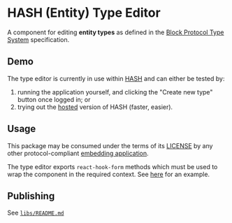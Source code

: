 [block protocol]: https://blockprotocol.org/?utm_medium=organic&utm_source=github_readme_hash-repo_type-editor
[block protocol type system]: https://blockprotocol.org/docs/working-with-types?utm_medium=organic&utm_source=github_readme_hash-repo_type-editor
[embedding application]: https://blockprotocol.org/docs/blocks/environments?utm_medium=organic&utm_source=github_readme_hash-repo_type-editor
[hash]: https://hash.ai/?utm_medium=organic&utm_source=github_readme_hash-repo_type-editor
[hosted]: https://hash.ai/?utm_medium=organic&utm_source=github_readme_hash-repo_type-editor

# HASH (Entity) Type Editor

A component for editing **entity types** as defined in the [Block Protocol Type System] specification.

## Demo

The type editor is currently in use within [HASH] and can either be tested by:

1. running the application yourself, and clicking the "Create new type" button once logged in; or
2. trying out the [hosted] version of HASH (faster, easier).

## Usage

This package may be consumed under the terms of its [LICENSE](LICENSE.md) by any other protocol-compliant [embedding application].

The type editor exports `react-hook-form` methods which must be used to wrap the component in the required context. See [here](https://github.com/hashintel/hash/blob/12fecc40c71cf21350af50e198d58c8baadaadfc/apps/hash-frontend/src/pages/%5Bshortname%5D/types/entity-type/%5B...slug-maybe-version%5D.page.tsx#L228) for an example.

## Publishing

See [`libs/README.md`](../../README.md#publishing)
